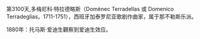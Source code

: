 第3100天,多梅尼科·特拉德略斯（Domènec Terradellas 或 Domenico Terradeglias，1711-1751），西班牙加泰罗尼亚歌剧作曲家，属于那不勒斯乐派。

1880年：托马斯·爱迪生觀察到爱迪生效应。